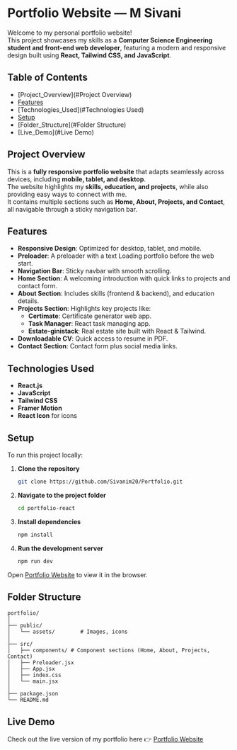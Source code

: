 # Portfolio Website — M Sivani

Welcome to my personal portfolio website!  
This project showcases my skills as a **Computer Science Engineering student and front-end web developer**, featuring a modern and responsive design built using **React, Tailwind CSS, and JavaScript**.

## Table of Contents

- [Project_Overview](#Project Overview)
- [Features](#Features)  
- [Technologies_Used](#Technologies Used)  
- [Setup](#Setup)
- [Folder_Structure](#Folder Structure) 
- [Live_Demo](#Live Demo)  
<!-- - [Screenshots](#Screenshots)  -->

## Project Overview
This is a **fully responsive portfolio website** that adapts seamlessly across devices, including **mobile, tablet, and desktop**.  
The website highlights my **skills, education, and projects**, while also providing easy ways to connect with me.  
It contains multiple sections such as **Home, About, Projects, and Contact**, all navigable through a sticky navigation bar.  


## Features
- **Responsive Design**: Optimized for desktop, tablet, and mobile.  
- **Preloader**: A preloader with a text Loading portfolio before the web start. 
- **Navigation Bar**: Sticky navbar with smooth scrolling.  
- **Home Section**: A welcoming introduction with quick links to projects and contact form.  
- **About Section**: Includes skills (frontend & backend), and education details.  
- **Projects Section**: Highlights key projects like:  
  - **Certimate**: Certificate generator web app.  
  - **Task Manager**: React task managing app.  
  - **Estate-ginistack**: Real estate site built with React & Tailwind.  
- **Downloadable CV**: Quick access to resume in PDF.  
- **Contact Section**: Contact form plus social media links.  


## Technologies Used
- **React.js**  
- **JavaScript**  
- **Tailwind CSS**  
- **Framer Motion**  
- **React Icon** for icons  

## Setup
To run this project locally:

1. **Clone the repository**
   ```bash
   git clone https://github.com/Sivanim20/Portfolio.git

2. **Navigate to the project folder**
   ```bash
   cd portfolio-react

3. **Install dependencies**
   ```bash
   npm install

4. **Run the development server**
   ```bash
   npm run dev

Open [Portfolio Website](https://portfolio-gules-omega-10.vercel.app/) to view it in the browser.

## Folder Structure

```
portfolio/
│
├── public/
│   └── assets/        # Images, icons
│
├── src/
│   ├── components/ # Component sections (Home, About, Projects, Contact)
│   ├── Preloader.jsx
│   ├── App.jsx
│   ├── index.css
│   └── main.jsx
│
├── package.json
└── README.md
```


## Live Demo

Check out the live version of my portfolio here 👉
[Portfolio Website](https://portfolio-gules-omega-10.vercel.app/)
